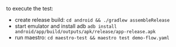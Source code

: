 to execute the test:

* create release build: `cd android && ./gradlew assembleRelease`
* start emulator and install adb `adb install android/app/build/outputs/apk/release/app-release.apk`
* run maestro: `cd maestro-test && maestro test demo-flow.yaml`

